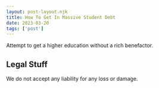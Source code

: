 ```yaml
---
layout: post-layout.njk
title: How To Get In Massive Student Debt
date: 2023-03-20
tags: ['post']
---
```

<!-- Excerpt Start -->

Attempt to get a higher education without a rich benefactor.

<!-- Excerpt End -->
 
## Legal Stuff
We do not accept any liability for any loss or damage.
